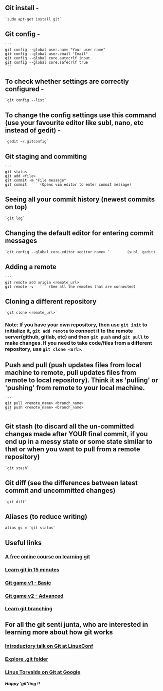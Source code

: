 ## Git install -
	`sudo apt-get install git`

## Git config - 
	```
	git config --global user.name "Your user name"
	git config --global user.email "Email"
	git config --global core.autocrlf input
	git config --global core.safecrlf true
	```

## To check whether settings are correctly configured - 
	`git config --list`

## To change the config settings use this command (use your favourite editor like subl, nano, etc instead of gedit) -
	`gedit ~/.gitconfig` 				

## Git staging and commiting
	```
	git status
	git add <file>
	git commit -m "File message" 
	git commit 	```	(Opens vim editor to enter commit message)


## Seeing all your commit history (newest commits on top) 
	`git log` 

## Changing the default editor for entering commit messages 
	`git config --global core.editor <editor_name> `		(subl, gedit)

## Adding a remote 
	```
	git remote add origin <remote_url>
	git remote -v 	```	(See all the remotes that are connected)

## Cloning a different repository
	`git clone <remote_url>`

### **Note**: If you have your own repository, then use `git init` to initialize it, `git add remote` to connect it to the remote server(github, gitlab, etc) and then `git push` and `git pull` to make changes. If you need to take code/files from a different repository, use `git clone <url>`.

## Push and pull (push updates files from local machine to remote, pull updates files from remote to local repository). Think it as 'pulling' or 'pushing' from remote to your local machine.

	```
	git pull <remote_name> <branch_name>
	git push <remote_name> <branch_name>
	```
## Git stash (to discard all the un-committed changes made after YOUR final commit, if you end up in a messy state or some state similar to that or when you want to pull from a remote repository)
	`git stash`

## Git diff (see the differences between latest commit and uncommitted changes)
	`git diff`

## Aliases (to reduce writing)
	alias gs = 'git status'

## Useful links
### [A free online course on learning git](https://www.udacity.com/course/how-to-use-git-and-github--ud775)
### [Learn git in 15 minutes](https://try.github.io/levels/1/challenges/1)
### [Git game v1 - Basic](https://github.com/git-game/git-game)
### [Git game v2 - Advanced ](https://github.com/git-game/git-game-v2)
### [Learn git branching](https://pcottle.github.io/learnGitBranching/)

## For all the git senti junta, who are interested in learning more about how git works
### [Introductory talk on Git at LinuxConf](https://www.youtube.com/watch?v=3m7BgIvC-uQ )
### [Explore .git folder](https://www.youtube.com/watch?v=dBSHLb1B8sw)
### [Linus Torvalds on Git at Google](https://www.youtube.com/watch?v=4XpnKHJAok8)

##### Happy 'git'ting !!
